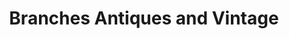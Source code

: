 ---
title: "Branches Antiques and Vintage"
url: /branchville/branches-antiques-and-vintage/
shop: Antiquitäten
---